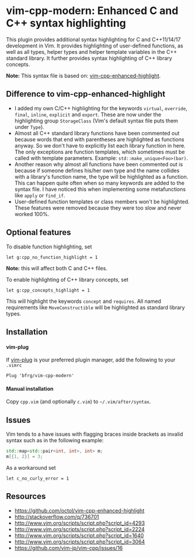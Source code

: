 # vim-cpp-modern: Enhanced C and C++ syntax highlighting

This plugin provides additional syntax highlighting for C and C++11/14/17
development in Vim. It provides highlighting of user-defined functions, as well
as all types, helper types and helper template variables in the C++ standard
library. It further provides syntax highlighting of C++ library concepts.

**Note:** This syntax file is based on:
[vim-cpp-enhanced-highlight](https://github.com/octol/vim-cpp-enhanced-highlight).


## Difference to vim-cpp-enhanced-highlight

- I added my own C/C++ highlighting for the keywords `virtual`, `override`,
  `final`, `inline`, `explicit` and `export`. These are now under the
  highlighting group `StorageClass` (Vim's default syntax file puts them under
  `Type`).
- Almost all C++ standard library functions have been commented out because
  words that end with parentheses are highlighted as functions anyway. So we
  don't have to explicitly list each library function in here. The only
  exceptions are function templates, which sometimes must be called with
  template parameters. Example: `std::make_unique<Foo>(bar)`.
- Another reason why almost all functions have been commented out is because if
  someone defines his/her own type and the name collides with a library's
  function name, the type will be highlighted as a function. This can happen
  quite often when so many keywords are added to the syntax file. I have noticed
  this when implementing some metafunctions like `apply` or `find_if`.
- User-defined function templates or class members won't be highlighted. These
  features were removed because they were too slow and never worked 100%.


## Optional features

To disable function highlighting, set
```vim
let g:cpp_no_function_highlight = 1
```
**Note:** this will affect both C and C++ files.

To enable highlighting of C++ library concepts, set
```vim
let g:cpp_concepts_highlight = 1
```
This will highlight the keywords `concept` and `requires`. All named
requirements like `MoveConstructible` will be highlighted as standard library
types.


## Installation

#### vim-plug

If [vim-plug](https://github.com/junegunn/vim-plug) is your preferred plugin
manager, add the following to your `.vimrc`
```vim
Plug 'bfrg/vim-cpp-modern'
```

#### Manual installation

Copy `cpp.vim` (and optionally `c.vim`) to `~/.vim/after/syntax`.


## Issues

Vim tends to a have issues with flagging braces inside brackets as invalid
syntax such as in the following example:
```cpp
std::map<std::pair<int, int>, int> m;
m[{1, 2}] = 3;
```

As a workaround set
```vim
let c_no_curly_error = 1
```


## Resources

- https://github.com/octol/vim-cpp-enhanced-highlight
- http://stackoverflow.com/q/736701
- http://www.vim.org/scripts/script.php?script_id=4293
- http://www.vim.org/scripts/script.php?script_id=2224
- http://www.vim.org/scripts/script.php?script_id=1640
- http://www.vim.org/scripts/script.php?script_id=3064
- https://github.com/vim-jp/vim-cpp/issues/16
